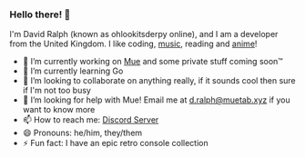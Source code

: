 ### Hello there! 👋
I'm David Ralph (known as ohlookitsderpy online), and I am a developer from the United Kingdom. I like coding, [music](https://last.fm/user/ohlookitsderpy), reading and [anime](https://myanimelist.net/animelist/ohlookitsderpy)!

- 🔭 I’m currently working on [Mue](https://github.com/mue) and some private stuff coming soon™️
- 🌱 I’m currently learning Go
- 👯 I’m looking to collaborate on anything really, if it sounds cool then sure if I'm not too busy
- 🤔 I’m looking for help with Mue! Email me at d.ralph@muetab.xyz if you want to know more
- 📫 How to reach me: [Discord Server](https://discord.gg/HJmmmTB)
- 😄 Pronouns: he/him, they/them
- ⚡ Fun fact: I have an epic retro console collection
